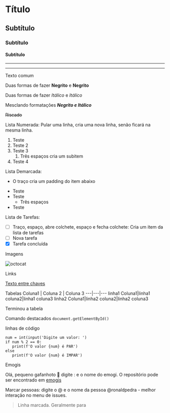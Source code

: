# Título
## Subtítulo
### Subtítulo
#### Subtítulo
---
***
Texto comum

Duas formas de fazer **Negrito** e __Negrito__

Duas formas de fazer *Itálico* e _Itálico_

Mesclando formatações __*Negrito e Itálico*__

~~Riscado~~

Lista Numerada: Pular uma linha, cria uma nova linha, senão ficará na mesma linha.
1. Teste
2. Teste 2
3. Teste 3
   1. Três espaços cria um subitem
4. Teste 4

Lista Demarcada:
- O traço cria um padding do item abaixo
* Teste
* Teste
   * Três espaços
* Teste

Lista de Tarefas:
- [ ] Traço, espaço, abre colchete, espaço e fecha colchete: Cria um item da lista de tarefas
- [ ] Nova tarefa
- [x] Tarefa concluída

Imagens

![octocat](https://github.com/ronaldpedra/intranet_easa/assets/69393789/5665dbc3-1224-4716-8014-87445487add6)

Links

[Texto entre chaves](https://www.link_entre_parenteses.com)

Tabelas
Coluna1 | Coluna 2 | Coluna 3
---|---|---
linha1 Coluna1|linha1 coluna2|linha1 coluna3
linha2 Coluna1|linha2 coluna2|linha2 coluna3

Terminou a tabela

Comando destacados `document.getElementById()`

linhas de código
```
num = int(input('Digite um valor: ')
if num % 2 == 0:
   print(f'O valor {num} é PAR')
else
   print(f'O valor {num} é IMPAR')
```

Emogis

Olá, pequeno gafanhoto 🤙 digite : e o nome do emogi. O repositório pode ser encontrado em [emogis](https://github.com/ikatyang/emoji-cheat-sheet)

Marcar pessoas: digite o @ e o nome da pessoa @ronaldpedra - melhor interação no menu de issues.


> Linha marcada. Geralmente para 

